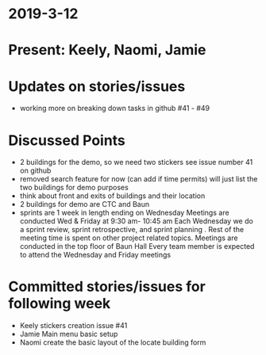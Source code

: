 # 2019-3-12
# Present: Keely, Naomi, Jamie 
# Updates on stories/issues
* working more on breaking down tasks in github #41 - #49
# Discussed Points
* 2 buildings for the demo, so we need two stickers see issue number 41 on github 
* removed search feature for now (can add if time permits) will just list the two buildings for demo purposes
* think about front and exits of buildings and their location
* 2 buildings for demo are CTC and Baun
* sprints are 1 week in length ending on Wednesday
	Meetings are conducted Wed & Friday at 9:30 am- 10:45 am
	Each Wednesday we do a sprint review, sprint retrospective, and sprint planning . Rest of the meeting time is spent on other project related topics. 
	Meetings are conducted in the top floor of Baun Hall
	Every team member is expected to attend the Wednesday and Friday meetings
	
# Committed stories/issues for following week
* Keely stickers creation issue #41 
* Jamie Main menu basic setup
* Naomi create the basic layout of the locate building form
